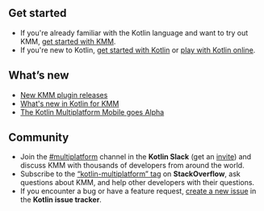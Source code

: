 [//]: # (title: KMM documentation)
[//]: # (auxiliary-id: Home)

## Get started

* If you're already familiar with the Kotlin language and want to try out KMM, [get started with KMM](getting-started.md).
* If you're new to Kotlin, [get started with Kotlin](https://kotlinlang.org/docs/tutorials/getting-started.html) or [play with Kotlin online](https://play.kotlinlang.org/koans/overview). 

## What’s new

* [New KMM plugin releases](kmm-plugin-releases.md)
* [What's new in Kotlin for KMM](whats-new-in-kotlin-for-kmm.md)
* [The Kotlin Multiplatform Mobile goes Alpha](https://blog.jetbrains.com/kotlin/2020/08/kotlin-multiplatform-mobile-goes-alpha/)

## Community

* Join the [#multiplatform](https://kotlinlang.slack.com/archives/C3PQML5NU) channel in the **Kotlin Slack** (get an [invite](https://surveys.jetbrains.com/s3/kotlin-slack-sign-up)) and discuss KMM with thousands of developers from around the world.
* Subscribe to the [“kotlin-multiplatform” tag](https://stackoverflow.com/questions/tagged/kotlin-multiplatform) on **StackOverflow**, ask questions about KMM, and help other developers with their questions.
* If you encounter a bug or have a feature request, [create a new issue](https://youtrack.jetbrains.com/newIssue?project=KT) in the **Kotlin issue tracker**.

